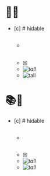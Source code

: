 # 📕📖
- [c] # hidable
  - ## 
  - [x] 
  - <i>![tall](1%20notes/11%20media/ʒ%20Book%20Backend#Read)</i>
  - ![tall](1%20notes/11%20media/ʒ%20Book%20Backend#Currently%20Reading)

# 📚📝

- [c] # hidable
  - ## 
  - [x] 
  - <i>![tall](1%20notes/11%20media/ʒ%20Book%20Backend#All%20Books)</i>
  - <i>![tall](1%20notes/11%20media/ʒ%20Book%20Backend#Plan%20to%20Read)</i>

